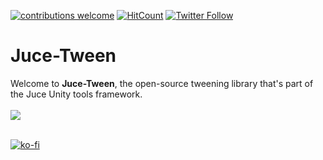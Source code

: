 [![contributions welcome](https://img.shields.io/badge/contributions-welcome-brightgreen.svg?style=flat)](https://github.com/Juce-Assets/Juce-Tween/issues)
[![HitCount](http://hits.dwyl.com/{juce-assets}/{juce-feedbacks}.svg)](http://hits.dwyl.com/{juce-assets}/{juce-tween})
[![Twitter Follow](https://img.shields.io/badge/twitter-%406uillem-blue.svg?style=flat&label=Follow)](https://twitter.com/6uillem)
# Juce-Tween
Welcome to **Juce-Tween**, the open-source tweening library that's part of the Juce Unity tools framework.
 <br/>
 <br/>
![](https://github.com/Juce-Assets/Juce-Tween/blob/master/Misc/LogoShortHeight.png)
 <br/>
 <br/>
 
  [![ko-fi](https://www.ko-fi.com/img/githubbutton_sm.svg)](https://ko-fi.com/juceunity)
 
